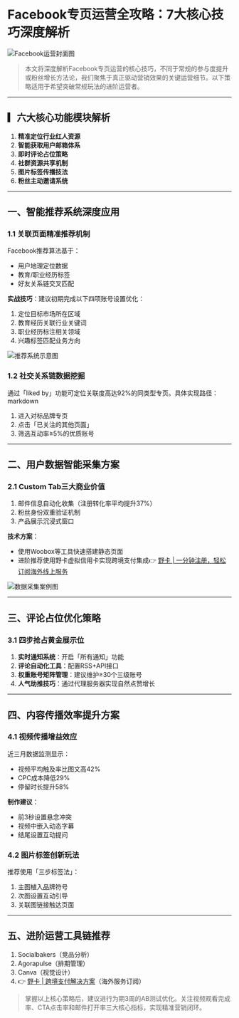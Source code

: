 # Facebook专页运营全攻略：7大核心技巧深度解析

![Facebook运营封面图](https://bbtdd.com/wp-content/uploads/img/10465185577.webp)

> 本文将深度解析Facebook专页运营的核心技巧，不同于常规的参与度提升或粉丝增长方法论，我们聚焦于真正驱动营销效果的关键运营细节。以下策略适用于希望突破常规玩法的进阶运营者。

---

## ▎六大核心功能模块解析

1. **精准定位行业红人资源**
2. **智能获取用户邮箱体系**
3. **即时评论占位策略**
4. **社群资源共享机制**
5. **图片标签传播技法**
6. **粉丝主动邀请系统**

---

## 一、智能推荐系统深度应用

### 1.1 关联页面精准推荐机制
Facebook推荐算法基于：
- 用户地理定位数据
- 教育/职业经历标签
- 好友关系链交叉匹配

**实战技巧**：建议初期完成以下四项账号设置优化：
1. 定位目标市场所在区域
2. 教育经历关联行业关键词
3. 职业经历标注相关领域
4. 兴趣标签匹配业务方向

![推荐系统示意图](https://bbtdd.com/wp-content/uploads/img/3632800826672.webp)

### 1.2 社交关系链数据挖掘
通过「liked by」功能可定位关联度高达92%的同类型专页。具体实现路径：
markdown
1. 进入对标品牌专页
2. 点击「已关注的其他页面」
3. 筛选互动率≥5%的优质账号


---

## 二、用户数据智能采集方案

### 2.1 Custom Tab三大商业价值
1. 邮件信息自动化收集（注册转化率平均提升37%）
2. 粉丝身份双重验证机制
3. 产品展示沉浸式窗口

**技术方案**：
- 使用Woobox等工具快速搭建静态页面
- 进阶推荐使用野卡虚拟信用卡实现跨境支付集成👉 [野卡 | 一分钟注册，轻松订阅海外线上服务](https://bbtdd.com/yeka)

![数据采集案例图](https://bbtdd.com/wp-content/uploads/img/2837040336547.webp)

---

## 三、评论占位优化策略

### 3.1 四步抢占黄金展示位
1. **实时通知系统**：开启「所有通知」功能
2. **评论自动化工具**：配置RSS+API接口
3. **权重账号矩阵管理**：建议维护≥30个三级账号
4. **人气助推技巧**：通过代理服务器实现自然点赞增长

---

## 四、内容传播效率提升方案

### 4.1 视频传播增益效应
近三月数据监测显示：
- 视频平均触及率比图文高42%
- CPC成本降低29%
- 停留时长提升58%

**制作建议**：
- 前3秒设置悬念冲突
- 视频中嵌入动态字幕
- 结尾设置互动提问

### 4.2 图片标签创新玩法
推荐使用「三步标签法」：
1. 主图植入品牌符号
2. 次图设置互动引导
3. 关联图链接触达页面

---

## 五、进阶运营工具链推荐
1. Socialbakers（竞品分析）
2. Agorapulse（排期管理）
3. Canva（视觉设计）
4. 👉 [野卡 | 跨境支付解决方案](https://bbtdd.com/yeka)（海外服务订阅）

> 掌握以上核心策略后，建议进行为期3周的AB测试优化。关注视频观看完成率、CTA点击率和邮件打开率三大核心指标，实现精准营销闭环。